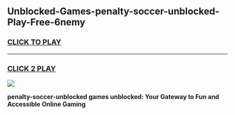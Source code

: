 
## Unblocked-Games-penalty-soccer-unblocked-Play-Free-6nemy
<h3>
<a href="https://premium76.site?title=penalty-soccer-unblocked&ref=20M">CLICK TO PLAY</a></h3>
<hr>

<h3>
<a href="https://premium76.site?title=penalty-soccer-unblocked&ref=20M">CLICK 2 PLAY</a>
  
</h3>

<a href="https://premium76.site?title=penalty-soccer-unblocked&ref=19M"><img src="https://clearcache.store/games.png"></a>


**penalty-soccer-unblocked games unblocked: Your Gateway to Fun and Accessible Online Gaming**

